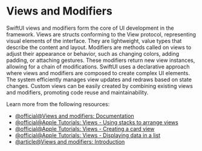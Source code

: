 # Views and Modifiers

SwiftUI views and modifiers form the core of UI development in the framework. Views are structs conforming to the View protocol, representing visual elements of the interface. They are lightweight, value types that describe the content and layout. Modifiers are methods called on views to adjust their appearance or behavior, such as changing colors, adding padding, or attaching gestures. These modifiers return new view instances, allowing for a chain of modifications. SwiftUI uses a declarative approach where views and modifiers are composed to create complex UI elements. The system efficiently manages view updates and redraws based on state changes. Custom views can be easily created by combining existing views and modifiers, promoting code reuse and maintainability.

Learn more from the following resources:

- [@official@Views and modifiers: Documentation](https://developer.apple.com/documentation/swiftui/viewmodifier)
- [@official@Apple Tutorials: Views - Using stacks to arrange views](https://developer.apple.com/tutorials/app-dev-training/using-stacks-to-arrange-views)
- [@official@Apple Tutorials: Views - Creating a card view](https://developer.apple.com/tutorials/app-dev-training/creating-a-card-view)
- [@official@Apple Tutorials: Views - Displaying data in a list](https://developer.apple.com/tutorials/app-dev-training/displaying-data-in-a-list)
- [@article@Views and modifiers: Introduction](https://www.hackingwithswift.com/books/ios-swiftui/views-and-modifiers-introduction)